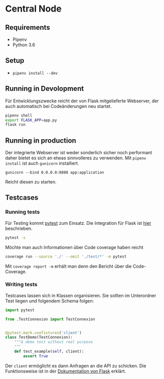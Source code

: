 # Central Node

## Requirements

- Pipenv
- Python 3.6

## Setup

- `pipenv install --dev`

## Running in Devolopment

Für Entwicklungszwecke reicht der von Flask mitgelieferte Webserver, der auch automatisch bei Codeänderungen neu startet.

```bash
pipenv shell
export FLASK_APP=app.py
flask run
```

## Running in production

Der integrierte Webserver ist weder sonderlich sicher noch performant daher bietet es sich an etwas sinnvolleres zu verwenden. Mit `pipenv install` ist auch `gunicorn` installiert.

```
gunicorn --bind 0.0.0.0:8080 app:application
```

Reicht diesen zu starten.


## Testcases

### Running tests

Für Testing kommt [pytest](https://docs.pytest.org/en/latest/usage.html) zum Einsatz. Die Integration für Flask ist [hier](http://flask.pocoo.org/docs/1.0/testing/) beschrieben.

```bash
pytest -s
```

Möchte man auch Informationen über Code coverage haben reicht

```bash
coverage run --source './' --omit './test/*' -m pytest
```

Mit `coverage report -m` erhält man denn den Bericht über die Code-Coverage.

### Writing tests

Testcases lassen sich in Klassen organisieren.
Sie sollten im Unterordner Test liegen und folgendem Schema folgen:

```python
import pytest

from .TestConnexion import TestConnexion


@pytest.mark.usefixtures('client')
class TestDemo(TestConnexion):
    """A demo test without real purpose
    """
    def test_example(self, client):
        assert True
```

Der `client` ermöglicht es dann Anfragen an die API zu schicken. Die Funktionsweise ist in der [Dokumentation von Flask](http://flask.pocoo.org/docs/1.0/testing/) erklärt.
